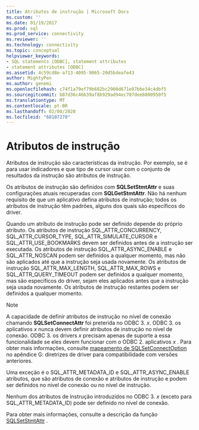```yaml
---
title: Atributos de instrução | Microsoft Docs
ms.custom: ''
ms.date: 01/19/2017
ms.prod: sql
ms.prod_service: connectivity
ms.reviewer: ''
ms.technology: connectivity
ms.topic: conceptual
helpviewer_keywords:
- SQL statements [ODBC], statement attributes
- statement attributes [ODBC]
ms.assetid: 4c59cd8e-a713-4095-9065-20d5bdeafe43
author: MightyPen
ms.author: genemi
ms.openlocfilehash: c74f1a79ef79b682bc2900d671e07bbe34c4dbf5
ms.sourcegitcommit: b87d36c46b39af8b929ad94ec707dee8800950f5
ms.translationtype: MT
ms.contentlocale: pt-BR
ms.lasthandoff: 02/08/2020
ms.locfileid: "68107270"
---
```

# <a name="statement-attributes"></a>Atributos de instrução
Atributos de instrução são características da instrução. Por exemplo, se é para usar indicadores e que tipo de cursor usar com o conjunto de resultados da instrução são atributos de instrução.  
  
 Os atributos de instrução são definidos com **SQLSetStmtAttr** e suas configurações atuais recuperadas com **SQLGetStmtAttr**. Não há nenhum requisito de que um aplicativo defina atributos de instrução; todos os atributos de instrução têm padrões, alguns dos quais são específicos do driver.  
  
 Quando um atributo de instrução pode ser definido depende do próprio atributo. Os atributos de instrução SQL_ATTR_CONCURRENCY, SQL_ATTR_CURSOR_TYPE, SQL_ATTR_SIMULATE_CURSOR e SQL_ATTR_USE_BOOKMARKS devem ser definidos antes de a instrução ser executada. Os atributos de instrução SQL_ATTR_ASYNC_ENABLE e SQL_ATTR_NOSCAN podem ser definidos a qualquer momento, mas não são aplicados até que a instrução seja usada novamente. Os atributos de instrução SQL_ATTR_MAX_LENGTH, SQL_ATTR_MAX_ROWS e SQL_ATTR_QUERY_TIMEOUT podem ser definidos a qualquer momento, mas são específicos do driver, sejam eles aplicados antes que a instrução seja usada novamente. Os atributos de instrução restantes podem ser definidos a qualquer momento.  
  
> [!NOTE]  
>  A capacidade de definir atributos de instrução no nível de conexão chamando **SQLSetConnectAttr** foi preterida no ODBC 3. *x*. ODBC 3. os aplicativos *x* nunca devem definir atributos de instrução no nível de conexão. ODBC 3. os drivers *x* precisam apenas de suporte a essa funcionalidade se eles devem funcionar com o ODBC 2. aplicativos *x* . Para obter mais informações, consulte [mapeamento de SQLSetConnectOption](../../../odbc/reference/appendixes/sqlsetconnectoption-mapping.md) no apêndice G: diretrizes de driver para compatibilidade com versões anteriores.  
>   
>  Uma exceção é o SQL_ATTR_METADATA_ID e SQL_ATTR_ASYNC_ENABLE atributos, que são atributos de conexão e atributos de instrução e podem ser definidos no nível de conexão ou no nível de instrução.  
>   
>  Nenhum dos atributos de instrução introduzidos no ODBC 3. *x* (exceto para SQL_ATTR_METADATA_ID) pode ser definido no nível de conexão.  
  
 Para obter mais informações, consulte a descrição da função [SQLSetStmtAttr](../../../odbc/reference/syntax/sqlsetstmtattr-function.md) .
